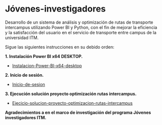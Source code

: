 # Jóvenes-investigadores
Desarrollo de un sistema de análisis y optimización de rutas de transporte  intercampus utilizando Power BI y Python, con el fin de mejorar la  eficiencia y la satisfacción del usuario en el servicio de transporte entre campus de la universidad ITM.

Sigue las siguientes instrucciones en su debido orden:

**1. Instalación Power BI x64 DESKTOP.**

- [Instalacion-Power-BI-x64-desktop](https://github.com/sanrulo1030/Optimizacion-rutas-autobus-intercampus-ITM/blob/main/Instalacion-Power-BI-x64-desktop/Guia-instalacion-Power-BI-x64-bits.md)

**2. Inicio de sesión.**

- [Inicio-de-sesion](https://github.com/sanrulo1030/Optimizacion-rutas-autobus-intercampus-ITM/blob/main/Inicio-de-sesion/Inicio-de-sesion-power-BI-desktop-y-online.md)

**3. Ejecución solución proyecto optimización rutas intercampus.**

- [Ejecicio-solucion-proyecto-optimizacion-rutas-intercampus](https://github.com/sanrulo1030/Optimizacion-rutas-autobus-intercampus-ITM/blob/main/Ejecucion-solucion-proyecto-optimizaci%C3%B3n-rutas-intercampus/Ejecucion-solucion-proyecto-optimizacion-rutas-intercampus.md)


**Agradecimientos a en el marco de investigación del programa Jóvenes investigadores ITM.** 
